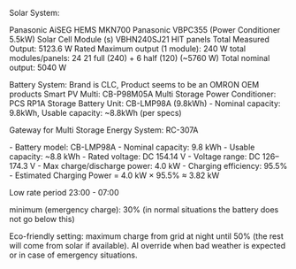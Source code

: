 Solar System:

Panasonic AiSEG HEMS MKN700 
Panasonic VBPC355 (Power Conditioner 5.5kW)
Solar Cell Module (s) VBHN240SJ21 HIT panels
Total Measured Output: 5123.6 W
Rated Maximum output (1 module): 240 W
total modules/panels: 24  21 full (240) + 6 half (120) (~5760 W)
Total nominal output: 5040 W

Battery System:
Brand is CLC, Product seems to be an OMRON OEM products
Smart PV Multi: CB-P98M05A
Multi Storage Power Conditioner: PCS RP1A
Storage Battery Unit: CB-LMP98A (9.8kWh) - Nominal capacity: 9.8kWh, Usable capacity: ~8.8kWh (per specs)

Gateway for Multi Storage Energy System: RC-307A

\- Battery model: CB-LMP98A
\- Nominal capacity: 9.8 kWh
\- Usable capacity: ~8.8 kWh
\- Rated voltage: DC 154.14 V
\- Voltage range: DC 126–174.3 V
\- Max charge/discharge power: 4.0 kW
\- Charging efficiency: 95.5%
\- Estimated Charging Power = 4.0 kW × 95.5% ≈ 3.82 kW

Low rate period 23:00 - 07:00 

minimum (emergency charge): 30% (in normal situations the battery does not go below this)

Eco-friendly setting: maximum charge from grid at night until 50% (the rest will come from solar if available). AI override when bad weather is expected or in case of emergency situations.

